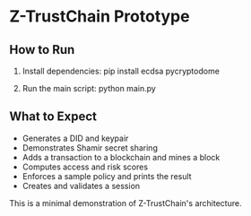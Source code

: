 # Z-TrustChain Prototype

## How to Run

1. Install dependencies:
   pip install ecdsa pycryptodome

2. Run the main script:
   python main.py

## What to Expect

- Generates a DID and keypair
- Demonstrates Shamir secret sharing
- Adds a transaction to a blockchain and mines a block
- Computes access and risk scores
- Enforces a sample policy and prints the result
- Creates and validates a session

This is a minimal demonstration of Z-TrustChain's architecture.

